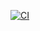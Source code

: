 [![CI](https://github.com/anshswarn15/fastapi-demo/actions/workflows/ci.yml/badge.svg)](https://github.com/anshswarn15/fastapi-demo/actions/workflows/ci.yml)
